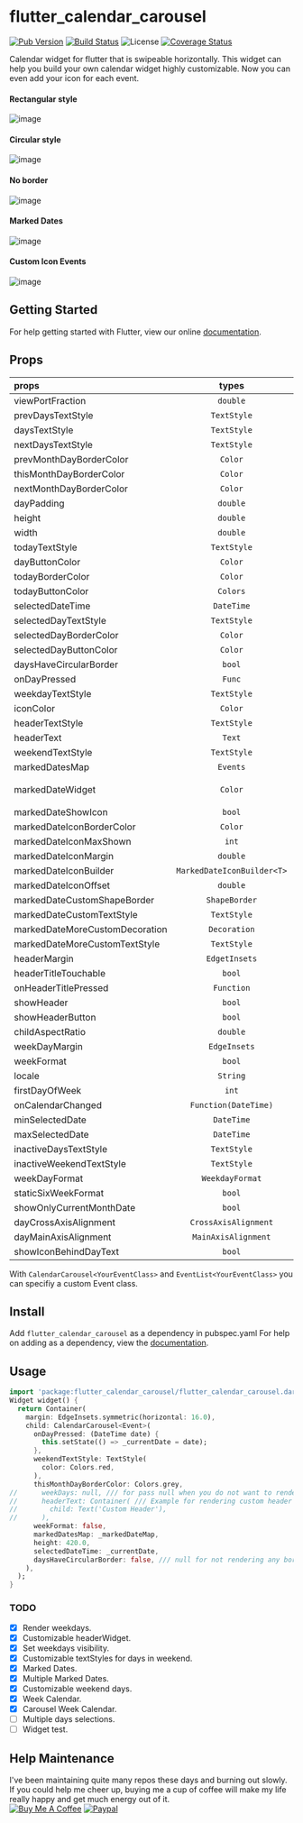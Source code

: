 # flutter_calendar_carousel
[![Pub Version](https://img.shields.io/pub/v/flutter_calendar_carousel.svg?style=flat-square)](https://pub.dartlang.org/packages/flutter_calendar_carousel)
[![Build Status](https://travis-ci.com/dooboolab/flutter_calendar_carousel.svg?branch=master)](https://travis-ci.com/dooboolab/flutter_calendar_carousel)
![License](https://img.shields.io/badge/license-MIT-blue.svg)
[![Coverage Status](https://coveralls.io/repos/github/dooboolab/flutter_calendar_carousel/badge.svg?branch=master)](https://coveralls.io/github/dooboolab/flutter_calendar_carousel?branch=master)

Calendar widget for flutter that is swipeable horizontally. This widget can help you build your own calendar widget highly customizable. Now you can even add your icon for each event.

#### Rectangular style
![image](https://raw.githubusercontent.com/dooboolab/flutter_calendar_carousel/master/doc/calendar1.gif)

#### Circular style
![image](https://raw.githubusercontent.com/dooboolab/flutter_calendar_carousel/master/doc/calendar2.gif)

#### No border
![image](https://raw.githubusercontent.com/dooboolab/flutter_calendar_carousel/master/doc/calendar3.gif)

#### Marked Dates
![image](https://raw.githubusercontent.com/dooboolab/flutter_calendar_carousel/master/doc/calendar4.gif)

#### Custom Icon Events
![image](https://raw.githubusercontent.com/icemanbsi/flutter_calendar_carousel/master/doc/calendar5.gif)

## Getting Started
For help getting started with Flutter, view our online
[documentation](https://flutter.io/).

## Props
| props                   | types           | defaultValues                                                                                                     |
| :---------------------- | :-------------: | :---------------------------------------------------------------------------------------------------------------: |
| viewPortFraction        | `double`        | 1.0 |
| prevDaysTextStyle       | `TextStyle`     | |
| daysTextStyle           | `TextStyle`     | |
| nextDaysTextStyle       | `TextStyle`     | |
| prevMonthDayBorderColor | `Color`         | Colors.transparent |
| thisMonthDayBorderColor | `Color`         | Colors.transparent |
| nextMonthDayBorderColor | `Color`         | Colors.transparent |
| dayPadding              | `double`        | 2.0 |
| height                  | `double`        | double.infinity |
| width                   | `double`        | double.infinity |
| todayTextStyle          | `TextStyle`     | `fontSize: 14.0, color: Colors.white` |
| dayButtonColor          | `Color`         | Colors.red |
| todayBorderColor        | `Color`         | Colors.red |
| todayButtonColor        | `Colors`        | Colors.red |
| selectedDateTime        | `DateTime`      | |
| selectedDayTextStyle    | `TextStyle`     | `fontSize: 14.0, color: Colors.white` |
| selectedDayBorderColor  | `Color`         | Colors.green |
| selectedDayButtonColor  | `Color`         | Colors.green |
| daysHaveCircularBorder  | `bool`          | |
| onDayPressed            | `Func`          | |
| weekdayTextStyle        | `TextStyle`     | `fontSize: 14.0, color: Colors.deepOrange` |
| iconColor               | `Color`         | Colors.blueAccent |
| headerTextStyle         | `TextStyle`     | `fontSize: 20.0, color: Colors.blue` |
| headerText              | `Text`          | `Text('${DateFormat.yMMM().format(this._dates[1])}'`) |
| weekendTextStyle        | `TextStyle`     | `fontSize: 14.0, color: Colors.pinkAccent` |
| markedDatesMap          | `Events`        | `null` |
| markedDateWidget        | `Color`         | ``` Positioned(child: Container(color: Colors.blueAccent, height: 4.0, width: 4.0), bottom: 4.0, left: 18.0); ``` |
| markedDateShowIcon      | `bool`          | false |
| markedDateIconBorderColor | `Color`       | |
| markedDateIconMaxShown  | `int`           | 2 |
| markedDateIconMargin    | `double`        | 5.0 |
| markedDateIconBuilder   | `MarkedDateIconBuilder<T>` | |
| markedDateIconOffset    | `double`        | 5.0 |
| markedDateCustomShapeBorder | `ShapeBorder` | null |
| markedDateCustomTextStyle | `TextStyle` | null |
| markedDateMoreCustomDecoration | `Decoration` |    |
| markedDateMoreCustomTextStyle | `TextStyle` |   |
| headerMargin            | `EdgetInsets`   | `const EdgeInsets.symmetric(vertical: 16.0)` |
| headerTitleTouchable    | `bool`          | `false` |
| onHeaderTitlePressed    | `Function`      | `() => _selectDateFromPicker()` |
| showHeader              | `bool`          | |
| showHeaderButton        | `bool`          | |
| childAspectRatio        | `double`        | `1.0` |
| weekDayMargin           | `EdgeInsets`    | `const EdgeInsets.only(bottom: 4.0)` |
| weekFormat              | `bool`          | `false` |
| locale                  | `String`        | `en` |
| firstDayOfWeek          | `int`           | `null` |
| onCalendarChanged       | `Function(DateTime)` | |
| minSelectedDate         | `DateTime`      | |
| maxSelectedDate         | `DateTime`      | |
| inactiveDaysTextStyle   | `TextStyle`     | |
| inactiveWeekendTextStyle | `TextStyle`    | |
| weekDayFormat           | `WeekdayFormat` | `short` |
| staticSixWeekFormat     | `bool`          | `false` |
| showOnlyCurrentMonthDate | `bool`          | `false` |
| dayCrossAxisAlignment | `CrossAxisAlignment` | `CrossAxisAlignment.center` |
| dayMainAxisAlignment | `MainAxisAlignment` | `CrossAlignment.center` |
| showIconBehindDayText | `bool` | `false` |

With ``CalendarCarousel<YourEventClass>`` and ``EventList<YourEventClass>`` you can specifiy a custom Event class.

## Install
Add ```flutter_calendar_carousel``` as a dependency in pubspec.yaml
For help on adding as a dependency, view the [documentation](https://flutter.io/using-packages/).

## Usage
```dart
import 'package:flutter_calendar_carousel/flutter_calendar_carousel.dart' show CalendarCarousel;
Widget widget() {
  return Container(
    margin: EdgeInsets.symmetric(horizontal: 16.0),
    child: CalendarCarousel<Event>(
      onDayPressed: (DateTime date) {
        this.setState(() => _currentDate = date);
      },
      weekendTextStyle: TextStyle(
        color: Colors.red,
      ),
      thisMonthDayBorderColor: Colors.grey,
//      weekDays: null, /// for pass null when you do not want to render weekDays
//      headerText: Container( /// Example for rendering custom header
//        child: Text('Custom Header'),
//      ),
      weekFormat: false,
      markedDatesMap: _markedDateMap,
      height: 420.0,
      selectedDateTime: _currentDate,
      daysHaveCircularBorder: false, /// null for not rendering any border, true for circular border, false for rectangular border
    ),
  );
}
```

### TODO
- [x] Render weekdays.
- [x] Customizable headerWidget.
- [x] Set weekdays visibility.
- [x] Customizable textStyles for days in weekend.
- [x] Marked Dates.
- [x] Multiple Marked Dates.
- [x] Customizable weekend days.
- [x] Week Calendar.
- [x] Carousel Week Calendar.
- [ ] Multiple days selections. 
- [ ] Widget test. 

## Help Maintenance
I've been maintaining quite many repos these days and burning out slowly. If you could help me cheer up, buying me a cup of coffee will make my life really happy and get much energy out of it.
<br/>
<a href="https://www.buymeacoffee.com/dooboolab" target="_blank"><img src="https://www.buymeacoffee.com/assets/img/custom_images/purple_img.png" alt="Buy Me A Coffee" style="height: auto !important;width: auto !important;" ></a>
[![Paypal](https://www.paypalobjects.com/webstatic/mktg/Logo/pp-logo-100px.png)](https://paypal.me/dooboolab)
